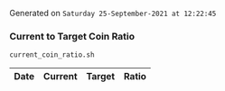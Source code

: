 Generated on `Saturday 25-September-2021 at 12:22:45`

### Current to Target Coin Ratio
`current_coin_ratio.sh`

Date|Current|Target|Ratio
---|---|---|---

